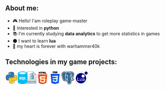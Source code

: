 ## About me:
-   :video_game: Hello! I'am roleplay game-master
-   :snake: Interested in **python**
-   :books: I'm currently studying **data analytics** to get more statistics in games
-   :new_moon: I want to learn **lua**
-   :hammer: my heart is forever with warhammer40k

## Technologies in my game projects:
<img align="left" alt="HTML5" width="40px" src="python_icon.png"/>
<img align="left" alt="HTML5" width="30px" src="sql_icon.png"/>
<img align="left" alt="HTML5" width="29px" src="sqlite3_icon.png"/>
<img align="left" alt="HTML5" width="40px" src="html_icon.png"/>
<img align="left" alt="HTML5" width="40px" src="css3_icon.png"/>
<img align="left" alt="HTML5" width="41px" src="postgres_icon.png"/>
<img align="left" alt="HTML5" width="43px" src="lua_icon.png"/>
